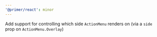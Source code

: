 ```yaml
---
'@primer/react': minor
---
```


Add support for controlling which side `ActionMenu` renders on (via a `side` prop on `ActionMenu.Overlay`)

<!-- Changed components: ActionMenu -->
